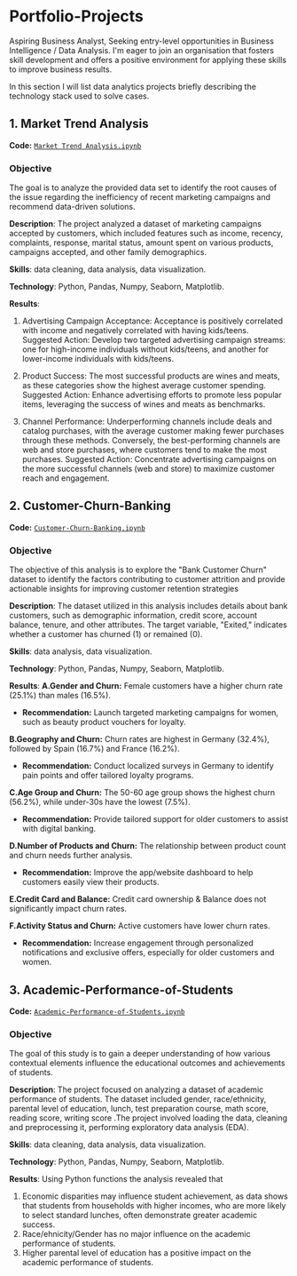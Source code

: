 # Portfolio-Projects
Aspiring Business Analyst, Seeking entry-level opportunities in Business Intelligence / Data Analysis. I'm eager to join an organisation that fosters skill development and offers a positive environment for applying these skills to improve business results.

In this section I will list data analytics projects briefly describing the technology stack used to solve cases.

## 1. Market Trend Analysis
**Code:** [`Market Trend Analysis.ipynb`](https://github.com/VishakhaMann/Portfolio-Projects/blob/aa8cad9b322f06d418d4fad911e4b3722b158236/Market%20Trend%20Analysis.ipynb)

### Objective
The goal is to analyze the provided data set to identify the root causes of the issue regarding the inefficiency of recent marketing campaigns and recommend data-driven solutions.

**Description**: The project analyzed a dataset of marketing campaigns accepted by customers, which included features such as income, recency, complaints, response, marital status, amount spent on various products, campaigns accepted, and other family demographics.

**Skills**: data cleaning, data analysis, data visualization.

**Technology**: Python, Pandas, Numpy, Seaborn, Matplotlib.

**Results**: 
1. Advertising Campaign Acceptance:
Acceptance is positively correlated with income and negatively correlated with having kids/teens.
Suggested Action: Develop two targeted advertising campaign streams: one for high-income individuals without kids/teens, and another for lower-income individuals with kids/teens.

2. Product Success:
The most successful products are wines and meats, as these categories show the highest average customer spending.
Suggested Action: Enhance advertising efforts to promote less popular items, leveraging the success of wines and meats as benchmarks.

3. Channel Performance:
Underperforming channels include deals and catalog purchases, with the average customer making fewer purchases through these methods. Conversely, the best-performing channels are web and store purchases, where customers tend to make the most purchases.
Suggested Action: Concentrate advertising campaigns on the more successful channels (web and store) to maximize customer reach and engagement.

## 2. Customer-Churn-Banking
**Code:** [`Customer-Churn-Banking.ipynb`](https://github.com/VishakhaMann/Portfolio-Projects/blob/563c179ece36bb32a24990152016e33aac019bcd/Customer-Churn-Banking.ipynb)

### Objective
The objective of this analysis is to explore the "Bank Customer Churn" dataset to identify the factors contributing to customer attrition and provide actionable insights for improving customer retention strategies

**Description**: The dataset utilized in this analysis includes details about bank customers, such as demographic information, credit score, account balance, tenure, and other attributes. The target variable, "Exited," indicates whether a customer has churned (1) or remained (0).

**Skills**: data analysis, data visualization.

**Technology**: Python, Pandas, Numpy, Seaborn, Matplotlib.

**Results**: 
**A.Gender and Churn:** Female customers have a higher churn rate (25.1%) than males (16.5%).

- **Recommendation:** Launch targeted marketing campaigns for women, such as beauty product vouchers for loyalty.

**B.Geography and Churn:** Churn rates are highest in Germany (32.4%), followed by Spain (16.7%) and France (16.2%).

- **Recommendation:** Conduct localized surveys in Germany to identify pain points and offer tailored loyalty programs.

**C.Age Group and Churn:** The 50-60 age group shows the highest churn (56.2%), while under-30s have the lowest (7.5%).

- **Recommendation:** Provide tailored support for older customers to assist with digital banking.

**D.Number of Products and Churn:** The relationship between product count and churn needs further analysis.

- **Recommendation:** Improve the app/website dashboard to help customers easily view their products.

**E.Credit Card and Balance:** Credit card ownership & Balance does not significantly impact churn rates.

**F.Activity Status and Churn:** Active customers have lower churn rates.

- **Recommendation:** Increase engagement through personalized notifications and exclusive offers, especially for older customers and women.


## 3. Academic-Performance-of-Students
**Code:** [`Academic-Performance-of-Students.ipynb`](https://github.com/VishakhaMann/Portfolio-Projects/blob/a0479ca15cf0cc639861244dbc4c2c146ebec06e/Academic-Performance-of-Students.ipynb)

### Objective
The goal of this study is to gain a deeper understanding of how various contextual elements influence the educational outcomes and achievements of students.

**Description**: The project focused on analyzing a dataset of academic performance of students. The dataset included gender, race/ethnicity,	parental level of education,	lunch,	test preparation course,	math score,	reading score,	writing score .The project involved loading the data, cleaning and preprocessing it, performing exploratory data analysis (EDA).

**Skills**: data cleaning, data analysis, data visualization.

**Technology**: Python, Pandas, Numpy, Seaborn, Matplotlib.

**Results**: Using Python functions the analysis revealed that 
1. Economic disparities may influence student achievement, as data shows that students from households with higher incomes, who are more likely to select standard lunches, often demonstrate greater academic success. 
2. Race/ehnicity/Gender has no major influence on the academic performance of students.
3. Higher parental level of education has a positive impact on the academic performance of students.
